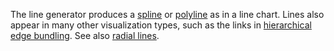 The line generator produces a [spline](https://en.wikipedia.org/wiki/Spline_(mathematics)) or [polyline](https://en.wikipedia.org/wiki/Polygonal_chain) as in a line chart. Lines also appear in many other visualization types, such as the links in [hierarchical edge bundling](https://observablehq.com/@d3/hierarchical-edge-bundling). See also [radial lines](https://pub.dev/documentation/d4_shape/latest/topics/Radial%20lines-topic.html).